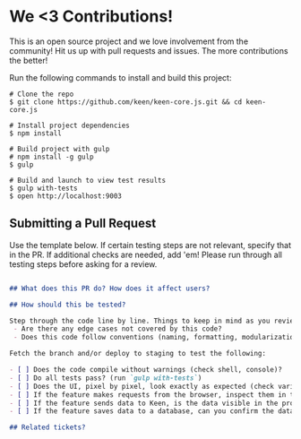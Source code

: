 # We <3 Contributions!

This is an open source project and we love involvement from the community! Hit us up with pull requests and issues. The more contributions the better!

Run the following commands to install and build this project:

```ssh
# Clone the repo
$ git clone https://github.com/keen/keen-core.js.git && cd keen-core.js

# Install project dependencies
$ npm install

# Build project with gulp
# npm install -g gulp
$ gulp

# Build and launch to view test results
$ gulp with-tests
$ open http://localhost:9003
```

## Submitting a Pull Request

Use the template below. If certain testing steps are not relevant, specify that in the PR. If additional checks are needed, add 'em! Please run through all testing steps before asking for a review.


```markdown

## What does this PR do? How does it affect users?

## How should this be tested?

Step through the code line by line. Things to keep in mind as you review:
 - Are there any edge cases not covered by this code?
 - Does this code follow conventions (naming, formatting, modularization, etc) where applicable?

Fetch the branch and/or deploy to staging to test the following:

- [ ] Does the code compile without warnings (check shell, console)?
- [ ] Do all tests pass? (run `gulp with-tests`)
- [ ] Does the UI, pixel by pixel, look exactly as expected (check various screen sizes, including mobile)?
- [ ] If the feature makes requests from the browser, inspect them in the Web Inspector. Do they look as expected (parameters, headers, etc)?
- [ ] If the feature sends data to Keen, is the data visible in the project if you run an extraction (include link to collection/query)?
- [ ] If the feature saves data to a database, can you confirm the data is indeed created in the database?

## Related tickets?

```
